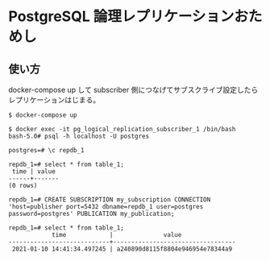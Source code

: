 # PostgreSQL 論理レプリケーションおためし

## 使い方

docker-compose up して subscriber 側につなげてサブスクライブ設定したらレプリケーションはじまる。

```
$ docker-compose up
```

```
$ docker exec -it pg_logical_replication_subscriber_1 /bin/bash
bash-5.0# psql -h localhost -U postgres

postgres=# \c repdb_1

repdb_1=# select * from table_1;
 time | value
------+-------
(0 rows)

repdb_1=# CREATE SUBSCRIPTION my_subscription CONNECTION 'host=publisher port=5432 dbname=repdb_1 user=postgres password=postgres' PUBLICATION my_publication;

repdb_1=# select * from table_1;
            time            |              value
----------------------------+----------------------------------
 2021-01-10 14:41:34.497245 | a240890d8115f8804e946954e78344a9
```
